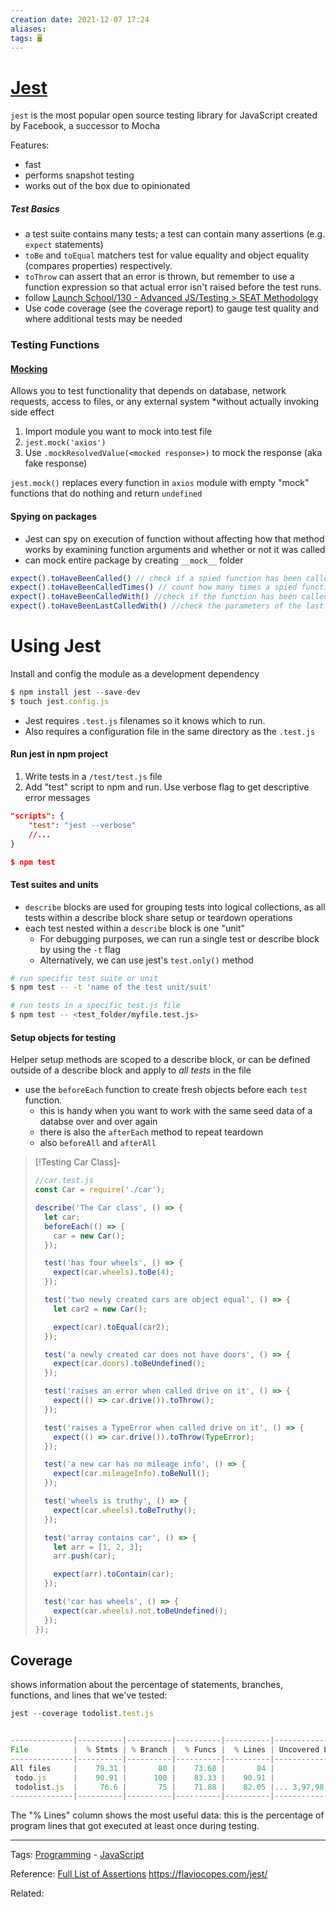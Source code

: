 ```yaml
---
creation date: 2021-12-07 17:24
aliases: 
tags: 🖥️
---
```


# [Jest](Jest.md)
`jest` is the most popular open source testing library for JavaScript created by Facebook, a successor to Mocha

Features:
- fast
- performs snapshot testing
- works out of the box due to opinionated

##### Test Basics
- a test suite contains many tests; a test can contain many assertions (e.g. `expect` statements)
- `toBe` and `toEqual` matchers test for value equality and object equality (compares properties) respectively.
- `toThrow` can assert that an error is thrown, but remember to use a function expression so that actual error isn't raised before the test runs.
 - follow [Launch School/130 - Advanced JS/Testing > SEAT Methodology](./Testing.md#SEAT%20Methodology)
- Use code coverage (see the coverage report) to gauge test quality and where additional tests may be needed

### Testing Functions
#### [Mocking](https://jestjs.io/docs/mock-function-api)
Allows you to test functionality that depends on database, network requests, access to files, or any external system *without actually invoking side effect

1. Import module you want to mock into test file
2. `jest.mock('axios')`
3. Use `.mockResolvedValue(<mocked response>)` to mock the response (aka fake response)

`jest.mock()` replaces every function in `axios` module with empty "mock" functions that do nothing and return `undefined`


#### Spying on packages
- Jest can spy on execution of function without affecting how that method works by examining function arguments and whether or not it was called
- can mock entire package by creating `__mock__` folder

```js
expect().toHaveBeenCalled() // check if a spied function has been called
expect().toHaveBeenCalledTimes() // count how many times a spied function has been called
expect().toHaveBeenCalledWith() //check if the function has been called with a specific set of parameters
expect().toHaveBeenLastCalledWith() //check the parameters of the last time the function has been invoked
```

# Using Jest
Install and config the module as a development dependency
```js
$ npm install jest --save-dev
$ touch jest.config.js
```
- Jest requires `.test.js` filenames so it knows which to run.
- Also requires a configuration file in the same directory as the `.test.js`

#### Run jest in npm project
1. Write  tests in a `/test/test.js` file 
2. Add "test" script to npm and run. Use verbose flag to get descriptive error messages
```json
"scripts": {
	"test": "jest --verbose"
	//...
}

$ npm test
```

#### Test suites and units 
- `describe` blocks are used for grouping tests into logical collections, as all tests within a describe block share setup or teardown operations
- each test nested within a `describe` block is one "unit"
	- For debugging purposes, we can run a single test or describe block by using the `-t` flag 
	- Alternatively, we can use jest's `test.only()` method
```bash
# run specific test suite or unit
$ npm test -- -t 'name of the test unit/suit'

# run tests in a specific test.js file
$ npm test -- <test_folder/myfile.test.js>
```


#### Setup objects for testing
Helper setup methods are scoped to a describe block, or can be defined outside of a describe block and apply to *all tests* in the file
- use the `beforeEach` function to create fresh objects before each `test` function.
	- this is handy when you want to work with the same seed data of a databse over and over again
	- there is also the `afterEach` method to repeat teardown
	- also `beforeAll` and `afterAll`


> [!Testing Car Class]-
> ```js
> //car.test.js
> const Car = require('./car');
> 
> describe('The Car class', () => {
>   let car;
>   beforeEach(() => {
>     car = new Car();
>   });
> 
>   test('has four wheels', () => {
>     expect(car.wheels).toBe(4);
>   });
> 
>   test('two newly created cars are object equal', () => {
>     let car2 = new Car();
> 
>     expect(car).toEqual(car2);
>   });
> 
>   test('a newly created car does not have doors', () => {
>     expect(car.doors).toBeUndefined();
>   });
> 
>   test('raises an error when called drive on it', () => {
>     expect(() => car.drive()).toThrow();
>   });
> 
>   test('raises a TypeError when called drive on it', () => {
>     expect(() => car.drive()).toThrow(TypeError);
>   });
> 
>   test('a new car has no mileage info', () => {
>     expect(car.mileageInfo).toBeNull();
>   });
> 
>   test('wheels is truthy', () => {
>     expect(car.wheels).toBeTruthy();
>   });
> 
>   test('array contains car', () => {
>     let arr = [1, 2, 3];
>     arr.push(car);
> 
>     expect(arr).toContain(car);
>   });
> 
>   test('car has wheels', () => {
>     expect(car.wheels).not.toBeUndefined();
>   });
> });
> ```
> 

## Coverage
shows information about the percentage of statements, branches, functions, and lines that we've tested:
```js
jest --coverage todolist.test.js


--------------|----------|----------|----------|----------|-------------------|
File          |  % Stmts | % Branch |  % Funcs |  % Lines | Uncovered Line #s |
--------------|----------|----------|----------|----------|-------------------|
All files     |    79.31 |       80 |    73.68 |       84 |                   |
 todo.js      |    90.91 |      100 |    83.33 |    90.91 |                25 |
 todolist.js  |     76.6 |       75 |    71.88 |    82.05 |... 3,97,98,99,108 |
--------------|----------|----------|----------|----------|-------------------|


```

The "% Lines" column shows the most useful data: this is the percentage of program lines that got executed at least once during testing.


---
Tags: [Programming](Programming.md) - [JavaScript](./JavaScript.md)

Reference: [Full List of Assertions](https://jestjs.io/docs/expect)
https://flaviocopes.com/jest/

Related: 